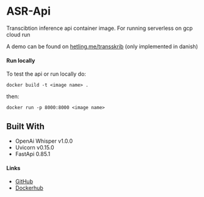 # ASR-Api

Transcibtion inference api container image. For running serverless on gcp cloud run

A demo can be found on [hetling.me/transskrib](hetling.me/transskrib) (only implemented in danish)

#### Run locally  

To test the api or run locally do: 

```shell
docker build -t <image name> .
```

then: 

```shell
docker run -p 8000:8000 <image name>
```

## Built With

* OpenAi Whisper v1.0.0
* Uvicorn v0.15.0
* FastApi 0.85.1

#### Links
* [GitHub](https://github.com/Hetling)
* [Dockerhub](https://hub.docker.com/repository/docker/hetling/asr-v2)
